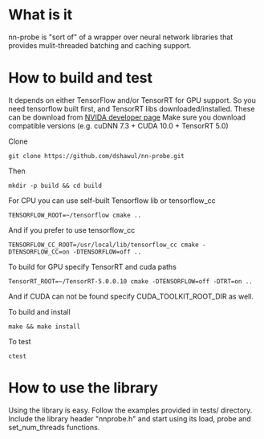 
# What is it

nn-probe is "sort of" of a wrapper over neural network libraries that provides mulit-threaded
batching and caching support.

# How to build and test

It depends on either TensorFlow and/or TensorRT for GPU support. So you need tensorflow built
first, and TensorRT libs downloaded/installed. These can be download from [NVIDA developer page](https://developer.nvidia.com/)
Make sure you download compatible versions (e.g. cuDNN 7.3 + CUDA 10.0 + TensorRT 5.0)

Clone

	git clone https://github.com/dshawul/nn-probe.git

Then

    mkdir -p build && cd build

For CPU you can use self-built Tensorflow lib or tensorflow_cc

    TENSORFLOW_ROOT=~/tensorflow cmake ..

And if you prefer to use tensorflow_cc

    TENSORFLOW_CC_ROOT=/usr/local/lib/tensorflow_cc cmake -DTENSORFLOW_CC=on -DTENSORFLOW=off ..

To build for GPU specify TensorRT and cuda paths

    TensorRT_ROOT=~/TensorRT-5.0.0.10 cmake -DTENSORFLOW=off -DTRT=on ..    

And if CUDA can not be found specify CUDA_TOOLKIT_ROOT_DIR as well. 

To build and install
    
    make && make install

To test

    ctest

# How to use the library

Using the library is easy. Follow the examples provided in tests/ directory.
Include the library header "nnprobe.h" and start using its load, probe and set_num_threads functions.
